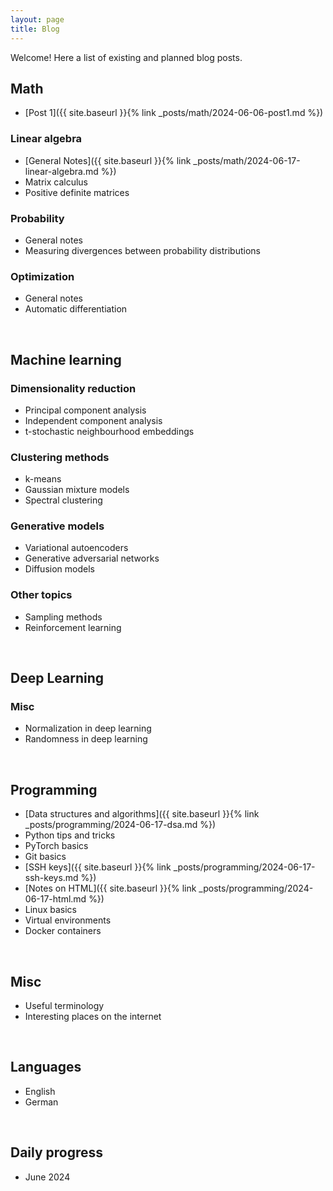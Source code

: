 ```yaml
---
layout: page
title: Blog
---
```


Welcome! Here a list of existing and planned blog posts.


## Math

- [Post 1]({{ site.baseurl }}{% link _posts/math/2024-06-06-post1.md %})

### Linear algebra
- [General Notes]({{ site.baseurl }}{% link _posts/math/2024-06-17-linear-algebra.md %})
- Matrix calculus
- Positive definite matrices

### Probability
 - General notes
 - Measuring divergences between probability distributions

### Optimization
 - General notes
 - Automatic differentiation

<br>

## Machine learning

### Dimensionality reduction
 - Principal component analysis
 - Independent component analysis
 - t-stochastic neighbourhood embeddings

### Clustering methods
 - k-means
 - Gaussian mixture models
 - Spectral clustering

### Generative models
 - Variational autoencoders
 - Generative adversarial networks
 - Diffusion models 

### Other topics
 - Sampling methods
 - Reinforcement learning

<br>

## Deep Learning

### Misc
 - Normalization in deep learning
 - Randomness in deep learning

<br>

## Programming
 - [Data structures and algorithms]({{ site.baseurl }}{% link _posts/programming/2024-06-17-dsa.md %})
 - Python tips and tricks
 - PyTorch basics
 - Git basics
 - [SSH keys]({{ site.baseurl }}{% link _posts/programming/2024-06-17-ssh-keys.md %})
 - [Notes on HTML]({{ site.baseurl }}{% link _posts/programming/2024-06-17-html.md %})
 - Linux basics
 - Virtual environments 
 - Docker containers  

<br>

## Misc
 - Useful terminology
 - Interesting places on the internet  

<br>

## Languages
 - English
 - German

<br>

## Daily progress
 - June 2024
